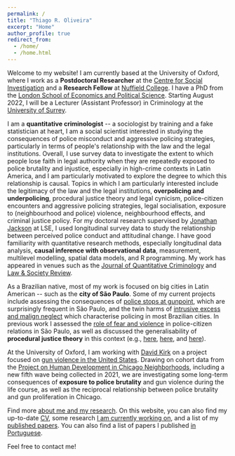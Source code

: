 ```yaml
---
permalink: /
title: "Thiago R. Oliveira"
excerpt: "Home"
author_profile: true
redirect_from: 
  - /home/
  - /home.html
---
```


Welcome to my website! I am currently based at the University of Oxford, where I work as a **Postdoctoral Researcher** at the [Centre for Social Investigation](http://csi.nuff.ox.ac.uk) and a **Research Fellow** at [Nuffield College](https://www.nuffield.ox.ac.uk). I have a PhD from the [London School of Economics and Political Science](http://www.lse.ac.uk/methodology). Starting August 2022, I will be a Lecturer (Assistant Professor) in Criminology at the [University of Surrey](https://www.surrey.ac.uk/department-sociology).

I am a **quantitative criminologist** -- a sociologist by training and a fake statistician at heart, I am a social scientist interested in studying the consequences of police misconduct and aggressive policing strategies, particularly in terms of people's relationship with the law and the legal institutions. Overall, I use survey data to investigate the extent to which people lose faith in legal authority when they are repeatedly exposed to police brutality and injustice, especially in high-crime contexts in Latin America, and I am particularly motivated to explore the degree to which this relationship is causal. Topics in which I am particularly interested include the legitimacy of the law and the legal institutions, **overpolicing and underpolicing**, procedural justice theory and legal cynicism, police-citizen encounters and aggressive policing strategies, legal socialisation, exposure to (neighbourhood and police) violence, neighbourhood effects, and criminal justice policy. For my doctoral research supervised by [Jonathan Jackson](https://www.lse.ac.uk/Methodology/People/Academic-Staff/Jonathan-Jackson/Jonathan-Jackson) at LSE, I used longitudinal survey data to study the relationship between perceived police conduct and attitudinal change. I have good familiarity with quantitative research methods, especially longitudinal data analysis, **causal inference with observational data**, measurement, multilevel modelling, spatial data models, and R programming. My work has appeared in venues such as the [Journal of Quantitative Criminology](https://link.springer.com/article/10.1007/s10940-020-09478-2) and [Law & Society Review](https://osf.io/preprints/socarxiv/3awrz/).

As a Brazilian native, most of my work is focused on big cities in Latin American -- such as the **city of São Paulo**. Some of my current projects include assessing the consequences of [police stops at gunpoint](https://osf.io/preprints/socarxiv/v58je/), which are surprisingly frequent in São Paulo, and the twin harms of [intrusive excess and malign neglect](https://osf.io/preprints/socarxiv/89jkv) which characterise policing in most Brazilian cities. In previous work I assessed the [role of fear and violence](https://osf.io/preprints/socarxiv/3awrz/) in police-citizen relations in São Paulo, as well as discussed the generalisability of **procedural justice theory** in this context (e.g., [here](https://www.scielo.br/j/dados/a/kyK3d9htJj78DZvqF8xGv8K/?lang=pt), [here](https://www.thiagoroliveira.com/files/paper_2019rbcs.pdf), and [here](https://www.thiagoroliveira.com/files/paper_2016civitas.pdf)).

At the University of Oxford, I am working with [David Kirk](https://www.nuffield.ox.ac.uk/people/profiles/david-kirk/) on a project focused on [gun violence in the United States](http://csi.nuff.ox.ac.uk/?page_id=1573). Drawing on cohort data from the [Project on Human Development in Chicago Neighborhoods](https://www.icpsr.umich.edu/web/pages/NACJD/guides/phdcn/index.html), including a new fifth wave being collected in 2021, we are investigating some long-term consequences of **exposure to police brutality** and gun violence during the life course, as well as the reciprocal relationship between police brutality and gun proliferation in Chicago.

Find more [about me and my research](https://www.thiagoroliveira.com/aboutme). On this website, you can also find my up-to-date [CV](https://www.thiagoroliveira.com/cv/), some research [I am currently working on](https://www.thiagoroliveira.com/work-in-progress/), and a list of my [published papers](https://www.thiagoroliveira.com/publications_eng/). You can also find a list of papers I published [in Portuguese](https://www.thiagoroliveira.com/publications_pt/).

Feel free to contact me!
